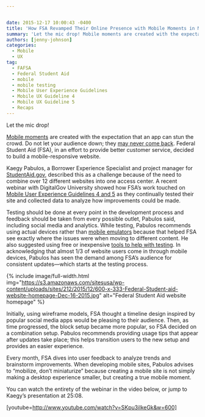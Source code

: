 ```yaml
---


date: 2015-12-17 10:00:43 -0400
title: 'How FSA Revamped Their Online Presence with Mobile Moments in Mind'
summary: 'Let the mic drop! Mobile moments are created with the expectation that an app can stun the crowd. Do not let your audience down; they may never come back. Federal Student Aid (FSA), in an effort to provide better customer service, decided to build a mobile-responsive website. Kaegy Pabulos, a Borrower Experience Specialist and project'
authors: [jenny-johnson]
categories:
  - Mobile
  - UX
tag:
  - FAFSA
  - Federal Student Aid
  - mobile
  - mobile testing
  - Mobile User Experience Guidelines
  - Mobile UX Guideline 4
  - Mobile UX Guideline 5
  - Recaps
---
```


Let the mic drop!

[Mobile moments](https://www.WHATEVER/2015/10/07/is-your-agency-winning-its-mobile-moments/) are created with the expectation that an app can stun the crowd. Do not let your audience down; they [may never come back](https://www.WHATEVER/2014/07/29/trends-on-tuesday-avoid-the-app-graveyard/). Federal Student Aid (FSA), in an effort to provide better customer service, decided to build a mobile-responsive website.

Kaegy Pabulos, a Borrower Experience Specialist and project manager for [StudentAid.gov](https://studentaid.ed.gov/sa/), described this as a challenge because of the need to combine over 12 different websites into one access center. A recent webinar with DigitalGov University showed how FSA’s work touched on [Mobile User Experience Guidelines 4 and 5](https://www.WHATEVER/2015/07/31/help-us-add-resources-to-the-updated-mobile-user-experience-guidelines/) as they continually tested their site and collected data to analyze how improvements could be made.

Testing should be done at every point in the development process and feedback should be taken from every possible outlet, Pabulos said, including social media and analytics. While testing, Pabulos recommends using actual devices rather than [mobile emulators](https://www.WHATEVER/2015/06/09/the-emulator-dilemma-can-mobile-device-testing-be-completed-without-mobile-devices/) because that helped FSA see exactly where the issues were when moving to different content. He also suggested using free or inexpensive [tools to help with testing](https://www.WHATEVER/2015/10/23/is-your-site-mobile-friendly/). In acknowledging that almost 1/3 of website users come in through mobile devices, Pabulos has seen the demand among FSA’s audience for consistent updates—which starts at the testing process.


{% include image/full-width.html img="https://s3.amazonaws.com/sitesusa/wp-content/uploads/sites/212/2015/12/600-x-333-Federal-Student-aid-website-homepage-Dec-16-2015.jpg" alt="Federal Student Aid website homepage" %}

Initially, using wireframe models, FSA thought a timeline design inspired by popular social media apps would be pleasing to their audience. Then, as time progressed, the block setup became more popular, so FSA decided on a combination setup. Pabulos recommends providing usage tips that appear after updates take place; this helps transition users to the new setup and provides an easier experience.

Every month, FSA dives into user feedback to analyze trends and brainstorm improvements. When developing mobile sites, Pabulos advises to “mobilize, don’t miniaturize” because creating a mobile site is not simply making a desktop experience smaller, but creating a true mobile moment.

You can watch the entirety of the webinar in the video below, or jump to Kaegy’s presentation at 25:08.

[youtube=http://www.youtube.com/watch?v=SKpu3iIkeGk&w=600]